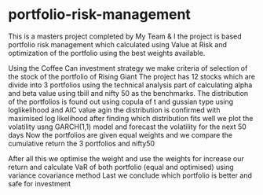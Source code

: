 # portfolio-risk-management
This is a masters project completed by My Team &amp; I the project is based portfolio risk management which calculated using Value at Risk and optimization of the portfolio using the best weights available.

Using the Coffee Can investment strategy we make criteria of selection of the stock of the portfolio of Rising Giant 
The project has 12 stocks which are divide into 3 portfolios using the technical analysis part of calculating alpha and beta value using tbill and nifty 50 as the benchmarks.
The distribution of the portfolios is found out using copula of t and gussian type using loglikelihood and AIC value agin the distribution is confirmed with maximised log likelihood after finding which distribution fits well we plot the volatility usng GARCH(1,1) model and forecast the volatility for the next 50 days 
Now the portfolios are given equal weights and we compare the cumulative return the 3 portfolios and nifty50 

After all this we optimise the weight and use the weights for increase our return and calculate VaR of both portfolio (equal and optimised) using variance covariance method
Last we conclude which portfolio is better and safe for investment 


